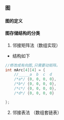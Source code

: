 <!--
 * @Author: zhangkangbin
 * @Date: 2022-10-16 13:17:06
 * @LastEditTime: 2022-10-17 23:08:50
 * @FilePath: \C_Study\chapter6_graph\graph.md
-->
### 图


#### 图的定义
 

#### 图存储结构的分类

1. 邻接矩阵法（数组实现）

- 结构如下
```C++
//修改成有向图,只需要动矩阵。
int mArc[4][4] = {
    //_____a  b  c  d
    /*a*/ {0, 0, 0, 0},
    /*b*/ {0, 0, 0, 0},
    /*c*/ {0, 0, 0, 0},
    /*d*/ {0, 0, 0, 0}

};
```
2. 邻接表法 （数组套链表）